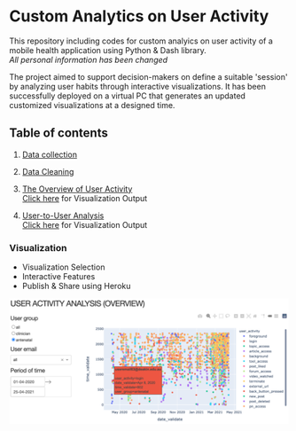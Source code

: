 
# Custom Analytics on User Activity
This repository including codes for custom analyics on user activity of a mobile health application using Python & Dash library.  
*All personal information has been changed*  

The project aimed to support decision-makers on define a suitable 'session' by analyzing user habits through interactive visualizations. It has been successfully deployed on a virtual PC that generates an updated customized visualizations at a designed time.



## Table of contents  
1. [Data collection](https://github.com/daoddv/user-activity-analytics/blob/master/01-data-collection/01-data-extraction.py)

2. [Data Cleaning](https://github.com/daoddv/user-activity-analytics/blob/master/02-data-cleaning/02-data-cleaning.ipynb)

3. [The Overview of User Activity](https://github.com/daoddv/user-activity-analytics/blob/master/03-user-activity-overview/app.py)  
[Click here](https://github-user-activity-overview.herokuapp.com/) for Visualization Output 

4. [User-to-User Analysis](https://github.com/daoddv/user-activity-analytics/blob/master/04-user-to-user-analysis/emailcomparison.py)  
[Click here](https://github-user-to-user.herokuapp.com/) for Visualization Output  
### Visualization 
- Visualization Selection
- Interactive Features
- Publish & Share using Heroku  

![image](https://github.com/daoddv/user-activity-analytics/blob/master/03-user-activity-overview/user-activity-analysis-overview.png?raw=true)
